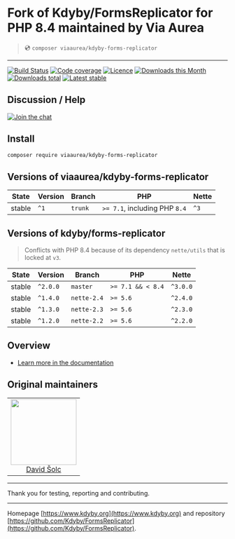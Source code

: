 # Fork of Kdyby/FormsReplicator for PHP 8.4 maintained by Via Aurea

>
> 💿 `composer viaaurea/kdyby-forms-replicator`
>


-----

[![Build Status](https://img.shields.io/travis/Kdyby/FormsReplicator.svg?style=flat-square)](https://travis-ci.org/Kdyby/FormsReplicator)
[![Code coverage](https://img.shields.io/coveralls/Kdyby/FormsReplicator.svg?style=flat-square)](https://coveralls.io/github/Kdyby/FormsReplicator)
[![Licence](https://img.shields.io/packagist/l/kdyby/forms-replicator.svg?style=flat-square)](https://packagist.org/packages/kdyby/forms-replicator)
[![Downloads this Month](https://img.shields.io/packagist/dm/kdyby/forms-replicator.svg?style=flat-square)](https://packagist.org/packages/kdyby/forms-replicator)
[![Downloads total](https://img.shields.io/packagist/dt/kdyby/forms-replicator.svg?style=flat-square)](https://packagist.org/packages/kdyby/forms-replicator)
[![Latest stable](https://img.shields.io/packagist/v/kdyby/forms-replicator.svg?style=flat-square)](https://packagist.org/packages/kdyby/forms-replicator)

## Discussion / Help

[![Join the chat](https://img.shields.io/gitter/room/Kdyby/Help.svg?style=flat-square)](https://gitter.im/Kdyby/Help)


## Install

```sh
composer require viaaurea/kdyby-forms-replicator
```

## Versions of viaaurea/kdyby-forms-replicator

| State       | Version | Branch      | PHP                         | Nette |
|-------------|---------|-------------|-----------------------------|------|
| stable      | `^1` | `trunk`     | `>= 7.1`, including PHP `8.4` | `^3` |


## Versions of kdyby/forms-replicator

> Conflicts with PHP 8.4 because of its dependency `nette/utils` that is locked at `v3`.

| State       | Version      | Branch      | PHP               | Nette    |
|-------------|--------------|-------------|-------------------|----------|
| stable      | `^2.0.0`     | `master`    | `>= 7.1 && < 8.4` | `^3.0.0` |
| stable      | `^1.4.0`     | `nette-2.4` | `>= 5.6`          | `^2.4.0` |
| stable      | `^1.3.0`     | `nette-2.3` | `>= 5.6`          | `^2.3.0` |
| stable      | `^1.2.0`     | `nette-2.2` | `>= 5.6`          | `^2.2.0` |

## Overview

- [Learn more in the documentation](/docs/en/index.md)

## Original maintainers

<table>
  <tbody>
    <tr>
      <td align="center">
        <a href="https://github.com/solcik">
            <img width="150" height="150" src="https://avatars2.githubusercontent.com/u/1543737?s=460&v=4">
        </a>
        </br>
        <a href="https://github.com/solcik">David Šolc</a>
      </td>
    </tr>
  </tbody>
</table>

-----

Thank you for testing, reporting and contributing.

-----

Homepage [https://www.kdyby.org](https://www.kdyby.org) and repository [https://github.com/Kdyby/FormsReplicator](https://github.com/Kdyby/FormsReplicator).
